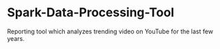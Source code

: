 # Spark-Data-Processing-Tool
Reporting tool which analyzes trending video on YouTube for the last few years.

